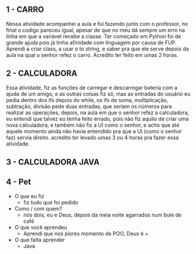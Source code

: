 ## 1 - CARRO

Nessa atividade acompanhei a aula e fui fazendo junto com o professor, no final o codigo pareceu igual, apesar de que no meu dá sempre um erro na linha em que a variável recebe a classe.
Ter começado em Python foi de grande ajuda pois já tinha afinidade com linguagem por causa de FUP.
Aprendi a criar class, a usar o to string, e saber pra que ele serve depois da aula na qual o senhor refez o carro.
Acredito ter feito em umas 2 horas. 

## 2 - CALCULADORA

Essa atividade, fiz as funções de carregar e descarregar bateria com a ajuda de um amigo, e as outras coisas fiz só, mas as entradas do usuário eu pedia dentro dos ifs depois do while, os ifs de soma, multiplicação, subtração, divisão pede duas entradas, que seriam os números para realizar as operações, depois, na aula em que o senhor refez a calculadora, eu entendi que talvez eu tenha feito errado, pois não fiz aquilo de criar uma nova calculadora, e também não fiz a UI como o senhor, e acho que até aquele momento ainda não havia entendido pra que a UI (como o senhor faz) servia direito. acredito ter levado umas 3 ou 4 horas pra fazer essa atividade.

## 3 - CALCULADORA JAVA

## 4 - Pet

- O que eu fiz
    - fiz tudo que foi pedido
- Como / com quem?
    - nós dois, eu e Deus, depois da meia noite agarrados num bule de café
- O que você aprendeu
    - Aprendi que nos piores momento de POO, Deus é +
- O que falta aprender
    - Java

